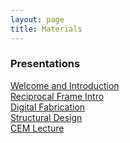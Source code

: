 ```yaml
---
layout: page
title: Materials
---
```

### Presentations


[Welcome and Introduction](https://github.com/augmentedfabricationlab/cdf_2023/blob/master/docs/pdfs/230504_CDF_Welcome_and_Introduction_LAtanasova.pdf)
<br />
[Reciprocal Frame Intro](https://github.com/augmentedfabricationlab/cdf_2023/blob/master/docs/pdfs/230508_Reciprocal_Frame_Intro_FChovghi.pdf)
<br />
[Digital Fabrication](https://github.com/augmentedfabricationlab/cdf_2023/blob/master/docs/pdfs/230509_CDF_DigitalFabrication_KDoerfler.pdf)
<br />
[Structural Design](https://github.com/augmentedfabricationlab/cdf_2023/blob/master/docs/pdfs/230505_CDF_StructuralDesign_PDAcunto.pdf)
<br />
[CEM Lecture](https://github.com/augmentedfabricationlab/cdf_2023/blob/master/docs/pdfs/221208_TE_CEM_Lecture_FChovghi.pdf)

